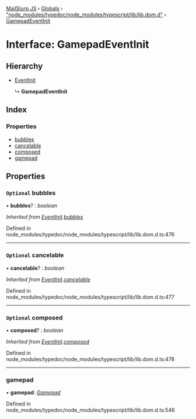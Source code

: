[MailSlurp JS](../README.md) › [Globals](../globals.md) › ["node_modules/typedoc/node_modules/typescript/lib/lib.dom.d"](../modules/_node_modules_typedoc_node_modules_typescript_lib_lib_dom_d_.md) › [GamepadEventInit](_node_modules_typedoc_node_modules_typescript_lib_lib_dom_d_.gamepadeventinit.md)

# Interface: GamepadEventInit

## Hierarchy

* [EventInit](_node_modules_typedoc_node_modules_typescript_lib_lib_dom_d_.eventinit.md)

  ↳ **GamepadEventInit**

## Index

### Properties

* [bubbles](_node_modules_typedoc_node_modules_typescript_lib_lib_dom_d_.gamepadeventinit.md#optional-bubbles)
* [cancelable](_node_modules_typedoc_node_modules_typescript_lib_lib_dom_d_.gamepadeventinit.md#optional-cancelable)
* [composed](_node_modules_typedoc_node_modules_typescript_lib_lib_dom_d_.gamepadeventinit.md#optional-composed)
* [gamepad](_node_modules_typedoc_node_modules_typescript_lib_lib_dom_d_.gamepadeventinit.md#gamepad)

## Properties

### `Optional` bubbles

• **bubbles**? : *boolean*

*Inherited from [EventInit](_node_modules_typedoc_node_modules_typescript_lib_lib_dom_d_.eventinit.md).[bubbles](_node_modules_typedoc_node_modules_typescript_lib_lib_dom_d_.eventinit.md#optional-bubbles)*

Defined in node_modules/typedoc/node_modules/typescript/lib/lib.dom.d.ts:476

___

### `Optional` cancelable

• **cancelable**? : *boolean*

*Inherited from [EventInit](_node_modules_typedoc_node_modules_typescript_lib_lib_dom_d_.eventinit.md).[cancelable](_node_modules_typedoc_node_modules_typescript_lib_lib_dom_d_.eventinit.md#optional-cancelable)*

Defined in node_modules/typedoc/node_modules/typescript/lib/lib.dom.d.ts:477

___

### `Optional` composed

• **composed**? : *boolean*

*Inherited from [EventInit](_node_modules_typedoc_node_modules_typescript_lib_lib_dom_d_.eventinit.md).[composed](_node_modules_typedoc_node_modules_typescript_lib_lib_dom_d_.eventinit.md#optional-composed)*

Defined in node_modules/typedoc/node_modules/typescript/lib/lib.dom.d.ts:478

___

###  gamepad

• **gamepad**: *[Gamepad](_node_modules_typedoc_node_modules_typescript_lib_lib_dom_d_.gamepad.md)*

Defined in node_modules/typedoc/node_modules/typescript/lib/lib.dom.d.ts:546
